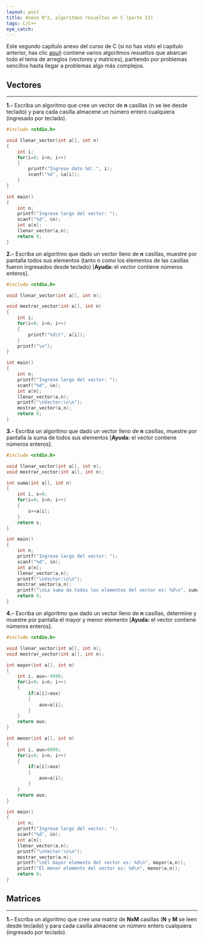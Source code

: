 ```yaml
---
layout: post
title: Anexo N°2, algoritmos resueltos en C (parte II)
tags: C/C++
eye_catch:
---
```


Este segundo capítulo anexo del curso de C (si no has visto el capítulo anterior, has clic [aquí](https://nisoto.github.io/2017/06/30/a1-algoritmos-c-parte-1/)) contiene varios algoritmos resueltos que abarcan todo el tema de arreglos (vectores y matrices), partiendo por problemas sencillos hasta llegar a problemas algo más complejos.

<!--more-->

## Vectores
-----------

**1.-** Escriba un algoritmo que cree un vector de **n** casillas (n se lee desde teclado) y para cada casilla almacene un número entero cualquiera (ingresado por teclado).

``` c
#include <stdio.h>

void llenar_vector(int a[], int n)
{
    int i;
    for(i=0; i<n; i++)
    {
        printf("Ingrese dato %d: ", i);
        scanf("%d", &a[i]);
    }
}

int main()
{
    int n;
    printf("Ingrese largo del vector: ");
    scanf("%d", &n);
    int a[n];
    llenar_vector(a,n);
    return 0;
}
```

**2.-** Escriba un algoritmo que dado un vector lleno de **n** casillas, muestre por pantalla todos sus elementos (tanto n como los elementos de las casillas fueron ingresados desde teclado) [**Ayuda:** el vector contiene números enteros].

``` c
#include <stdio.h>

void llenar_vector(int a[], int n);

void mostrar_vector(int a[], int n)
{
    int i;
    for(i=0; i<n; i++)
    {
        printf("%d\t", a[i]);
    }
    printf("\n");
}

int main()
{
    int n;
    printf("Ingrese largo del vector: ");
    scanf("%d", &n);
    int a[n];
    llenar_vector(a,n);
    printf("\nVector:\n\n");
    mostrar_vector(a,n);
    return 0;
}
```

**3.-** Escriba un algoritmo que dado un vector lleno de **n** casillas, muestre por pantalla la suma de todos sus elementos [**Ayuda:** el vector contiene números enteros].

``` c
#include <stdio.h>

void llenar_vector(int a[], int n);
void mostrar_vector(int a[], int n);

int suma(int a[], int n)
{
    int i, s=0;
    for(i=0; i<n; i++)
    {
        s+=a[i];
    }
    return s;
}

int main()
{
    int n;
    printf("Ingrese largo del vector: ");
    scanf("%d", &n);
    int a[n];
    llenar_vector(a,n);
    printf("\nVector:\n\n");
    mostrar_vector(a,n);
    printf("\nLa suma de todos los elementos del vector es: %d\n", suma(a,n));
    return 0;
}
```

**4.-** Escriba un algoritmo que dado un vector lleno de **n** casillas, determine y muestre por pantalla el mayor y menor elemento [**Ayuda:** el vector contiene números enteros].

``` c
#include <stdio.h>

void llenar_vector(int a[], int n);
void mostrar_vector(int a[], int n);

int mayor(int a[], int n)
{
    int i, aux=-9999;
    for(i=0; i<n; i++)
    {
        if(a[i]>aux)
        {
            aux=a[i];
        }
    }
    return aux;
}

int menor(int a[], int n)
{
    int i, aux=9999;
    for(i=0; i<n; i++)
    {
        if(a[i]<aux)
        {
            aux=a[i];
        }
    }
    return aux;
}

int main()
{
    int n;
    printf("Ingrese largo del vector: ");
    scanf("%d", &n);
    int a[n];
    llenar_vector(a,n);
    printf("\nVector:\n\n");
    mostrar_vector(a,n);
    printf("\nEl mayor elemento del vector es: %d\n", mayor(a,n));
    printf("El menor elemento del vector es: %d\n", menor(a,n));
    return 0;
}
```

## Matrices
-----------

**1.-** Escriba un algoritmo que cree una matriz de **NxM** casillas (**N** y **M** se leen desde teclado) y para cada casilla almacene un número entero cualquiera (ingresado por teclado).
